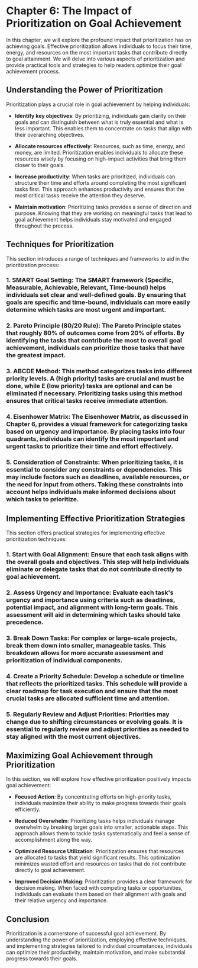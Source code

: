 Chapter 6: The Impact of Prioritization on Goal Achievement
===========================================================

In this chapter, we will explore the profound impact that prioritization has on achieving goals. Effective prioritization allows individuals to focus their time, energy, and resources on the most important tasks that contribute directly to goal attainment. We will delve into various aspects of prioritization and provide practical tools and strategies to help readers optimize their goal achievement process.

Understanding the Power of Prioritization
-----------------------------------------

Prioritization plays a crucial role in goal achievement by helping individuals:

* **Identify key objectives**: By prioritizing, individuals gain clarity on their goals and can distinguish between what is truly essential and what is less important. This enables them to concentrate on tasks that align with their overarching objectives.

* **Allocate resources effectively**: Resources, such as time, energy, and money, are limited. Prioritization enables individuals to allocate these resources wisely by focusing on high-impact activities that bring them closer to their goals.

* **Increase productivity**: When tasks are prioritized, individuals can structure their time and efforts around completing the most significant tasks first. This approach enhances productivity and ensures that the most critical tasks receive the attention they deserve.

* **Maintain motivation**: Prioritizing tasks provides a sense of direction and purpose. Knowing that they are working on meaningful tasks that lead to goal achievement helps individuals stay motivated and engaged throughout the process.

Techniques for Prioritization
-----------------------------

This section introduces a range of techniques and frameworks to aid in the prioritization process:

### 1. **SMART Goal Setting**: The SMART framework (Specific, Measurable, Achievable, Relevant, Time-bound) helps individuals set clear and well-defined goals. By ensuring that goals are specific and time-bound, individuals can more easily determine which tasks are most urgent and important.

### 2. **Pareto Principle (80/20 Rule)**: The Pareto Principle states that roughly 80% of outcomes come from 20% of efforts. By identifying the tasks that contribute the most to overall goal achievement, individuals can prioritize those tasks that have the greatest impact.

### 3. **ABCDE Method**: This method categorizes tasks into different priority levels. A (high priority) tasks are crucial and must be done, while E (low priority) tasks are optional and can be eliminated if necessary. Prioritizing tasks using this method ensures that critical tasks receive immediate attention.

### 4. **Eisenhower Matrix**: The Eisenhower Matrix, as discussed in Chapter 6, provides a visual framework for categorizing tasks based on urgency and importance. By placing tasks into four quadrants, individuals can identify the most important and urgent tasks to prioritize their time and effort effectively.

### 5. **Consideration of Constraints**: When prioritizing tasks, it is essential to consider any constraints or dependencies. This may include factors such as deadlines, available resources, or the need for input from others. Taking these constraints into account helps individuals make informed decisions about which tasks to prioritize.

Implementing Effective Prioritization Strategies
------------------------------------------------

This section offers practical strategies for implementing effective prioritization techniques:

### 1. **Start with Goal Alignment**: Ensure that each task aligns with the overall goals and objectives. This step will help individuals eliminate or delegate tasks that do not contribute directly to goal achievement.

### 2. **Assess Urgency and Importance**: Evaluate each task's urgency and importance using criteria such as deadlines, potential impact, and alignment with long-term goals. This assessment will aid in determining which tasks should take precedence.

### 3. **Break Down Tasks**: For complex or large-scale projects, break them down into smaller, manageable tasks. This breakdown allows for more accurate assessment and prioritization of individual components.

### 4. **Create a Priority Schedule**: Develop a schedule or timeline that reflects the prioritized tasks. This schedule will provide a clear roadmap for task execution and ensure that the most crucial tasks are allocated sufficient time and attention.

### 5. **Regularly Review and Adjust Priorities**: Priorities may change due to shifting circumstances or evolving goals. It is essential to regularly review and adjust priorities as needed to stay aligned with the most current objectives.

Maximizing Goal Achievement through Prioritization
--------------------------------------------------

In this section, we will explore how effective prioritization positively impacts goal achievement:

* **Focused Action**: By concentrating efforts on high-priority tasks, individuals maximize their ability to make progress towards their goals efficiently.

* **Reduced Overwhelm**: Prioritizing tasks helps individuals manage overwhelm by breaking larger goals into smaller, actionable steps. This approach allows them to tackle tasks systematically and feel a sense of accomplishment along the way.

* **Optimized Resource Utilization**: Prioritization ensures that resources are allocated to tasks that yield significant results. This optimization minimizes wasted effort and resources on tasks that do not contribute directly to goal achievement.

* **Improved Decision Making**: Prioritization provides a clear framework for decision making. When faced with competing tasks or opportunities, individuals can evaluate them based on their alignment with goals and their relative urgency and importance.

Conclusion
----------

Prioritization is a cornerstone of successful goal achievement. By understanding the power of prioritization, employing effective techniques, and implementing strategies tailored to individual circumstances, individuals can optimize their productivity, maintain motivation, and make substantial progress towards their goals.
